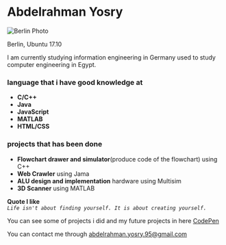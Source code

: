 # Abdelrahman Yosry
![Berlin Photo](https://www.visitberlin.de/system/files/styles/visitberlin_teaser_full_width_visitberlin_mobile_1x/private/image/iStock_000074120341_Double_DL_PPT_0.jpg?itok=tD4ERppn)

Berlin, Ubuntu 17.10

I am currently studying information engineering in Germany 
used to study computer engineering in Egypt.  



### language that i have good knowledge at 
  + **C/C++**
  + **Java**
  + **JavaScript**
  + **MATLAB**
  + **HTML/CSS**

### projects that has been done
   + **Flowchart drawer and simulator**(produce code of the flowchart) using C++
   + **Web Crawler** using Jama
   + **ALU design and implementation** hardware using Multisim
   + **3D Scanner** using MATLAB

__Quote I like__  
_`Life isn't about finding yourself. It is about creating yourself.`_

You can see some of projects i did and my future projects in here
[CodePen](https://codepen.io/yosry/)

You can contact me through abdelrahman.yosry.95@gmail.com
